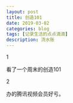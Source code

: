```yaml
---
layout: post
title: 创造101
date: 2019-03-02
categories: blog
tags: [记录生活的点点滴滴]
description: 流水账
---
```


1 

看了一个周末的创造101

2

办的腾讯视频会员好亏。

















